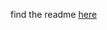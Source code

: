 find the readme [here](https://github.com/cmsc330fall23/cmsc330fall23/blob/main/projects/project8.md)
